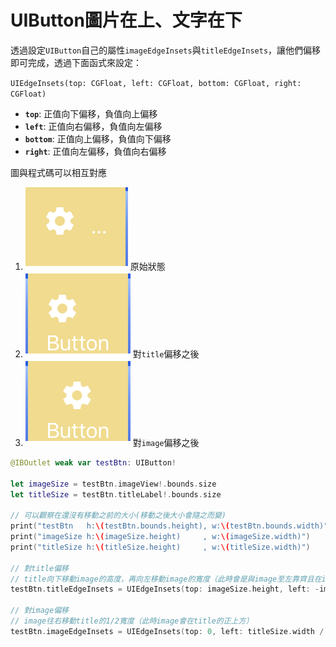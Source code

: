 # UIButton圖片在上、文字在下

透過設定`UIButton`自己的屬性`imageEdgeInsets`與`titleEdgeInsets`，讓他們偏移即可完成，透過下面函式來設定：

`UIEdgeInsets(top: CGFloat, left: CGFloat, bottom: CGFloat, right: CGFloat)`

* **`top`**: 正值向下偏移，負值向上偏移
* **`left`**: 正值向右偏移，負值向左偏移
* **`bottom`**: 正值向上偏移，負值向下偏移
* **`right`**: 正值向左偏移，負值向右偏移



圖與程式碼可以相互對應

1. ![](../.gitbook/assets/ying-mu-kuai-zhao-20190925-shang-wu-12.06.39.png) 原始狀態
2. ![](../.gitbook/assets/ying-mu-kuai-zhao-20190925-shang-wu-12.06.16.png) 對`title`偏移之後
3. ![](../.gitbook/assets/ying-mu-kuai-zhao-20190925-shang-wu-12.05.37.png) 對`image`偏移之後

```swift
@IBOutlet weak var testBtn: UIButton!

let imageSize = testBtn.imageView!.bounds.size
let titleSize = testBtn.titleLabel!.bounds.size

// 可以觀察在還沒有移動之前的大小(移動之後大小會隨之而變)
print("testBtn   h:\(testBtn.bounds.height), w:\(testBtn.bounds.width)")
print("imageSize h:\(imageSize.height)     , w:\(imageSize.width)")
print("titleSize h:\(titleSize.height)     , w:\(titleSize.width)")

// 對title偏移
// title向下移動image的高度，再向左移動image的寬度（此時會是與image至左靠齊且在image的下方）
testBtn.titleEdgeInsets = UIEdgeInsets(top: imageSize.height, left: -imageSize.width, bottom: 0, right: 0)

// 對image偏移
// image往右移動title的1/2寬度（此時image會在title的正上方）
testBtn.imageEdgeInsets = UIEdgeInsets(top: 0, left: titleSize.width / 2, bottom: 0, right: 0)
```

